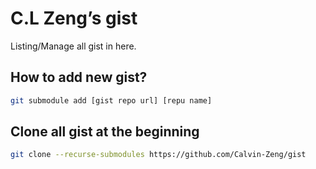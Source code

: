 # C.L Zeng’s gist

Listing/Manage all gist in here.  

## How to add new gist?

```bash
git submodule add [gist repo url] [repu name]
```

## Clone all gist at the beginning

```bash
git clone --recurse-submodules https://github.com/Calvin-Zeng/gist
```
